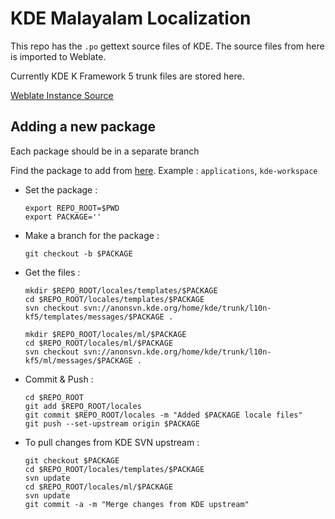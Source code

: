 # KDE Malayalam Localization

This repo has the `.po` gettext source files of KDE. The source files from here is imported to Weblate.

Currently KDE K Framework 5 trunk files are stored here.

[Weblate Instance Source](https://github.com/subins2000/kde-weblate)

## Adding a new package

Each package should be in a separate branch

Find the package to add from [here](https://l10n.kde.org/stats/gui/trunk-kf5/package/). Example : `applications`, `kde-workspace`

* Set the package :
  ```
  export REPO_ROOT=$PWD
  export PACKAGE=''
  ```
* Make a branch for the package :
  ```
  git checkout -b $PACKAGE
  ```
* Get the files :
  ```
  mkdir $REPO_ROOT/locales/templates/$PACKAGE
  cd $REPO_ROOT/locales/templates/$PACKAGE
  svn checkout svn://anonsvn.kde.org/home/kde/trunk/l10n-kf5/templates/messages/$PACKAGE .

  mkdir $REPO_ROOT/locales/ml/$PACKAGE
  cd $REPO_ROOT/locales/ml/$PACKAGE
  svn checkout svn://anonsvn.kde.org/home/kde/trunk/l10n-kf5/ml/messages/$PACKAGE .
  ```
* Commit & Push :
  ```
  cd $REPO_ROOT
  git add $REPO_ROOT/locales
  git commit $REPO_ROOT/locales -m "Added $PACKAGE locale files"
  git push --set-upstream origin $PACKAGE
  ```
* To pull changes from KDE SVN upstream :
  ```
  git checkout $PACKAGE
  cd $REPO_ROOT/locales/templates/$PACKAGE
  svn update
  cd $REPO_ROOT/locales/ml/$PACKAGE
  svn update
  git commit -a -m "Merge changes from KDE upstream"
  ```